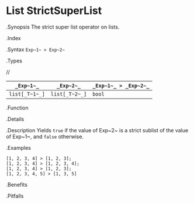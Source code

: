 # List StrictSuperList

.Synopsis
The strict super list operator on lists.

.Index
>

.Syntax
`Exp~1~ > Exp~2~`

.Types

//

| `_Exp~1~_`     |  `_Exp~2~_`     | `_Exp~1~_ > _Exp~2~_`  |
| --- | --- | --- |
| `list[_T~1~_]` |  `list[_T~2~_]` | `bool`               |


.Function

.Details

.Description
Yields `true` if the value of Exp~2~ is a strict sublist of the value of Exp~1~,  and `false` otherwise.

.Examples
```rascal-shell
[1, 2, 3, 4] > [1, 2, 3];
[1, 2, 3, 4] > [1, 2, 3, 4];
[1, 2, 3, 4] > [1, 2, 3];
[1, 2, 3, 4, 5] > [1, 3, 5]
```

.Benefits

.Pitfalls

